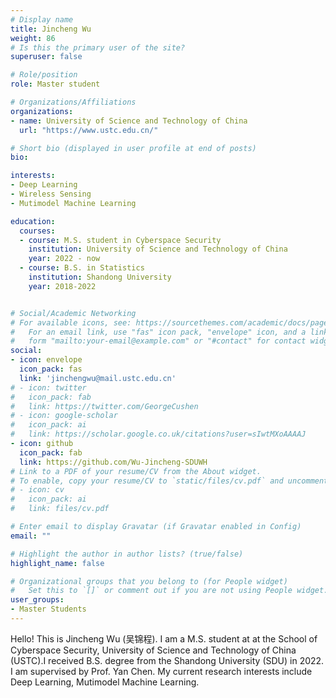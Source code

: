 ```yaml
---
# Display name
title: Jincheng Wu
weight: 86
# Is this the primary user of the site?
superuser: false

# Role/position
role: Master student

# Organizations/Affiliations
organizations:
- name: University of Science and Technology of China
  url: "https://www.ustc.edu.cn/"

# Short bio (displayed in user profile at end of posts)
bio: 

interests:
- Deep Learning
- Wireless Sensing
- Mutimodel Machine Learning

education:
  courses:
  - course: M.S. student in Cyberspace Security
    institution: University of Science and Technology of China
    year: 2022 - now
  - course: B.S. in Statistics
    institution: Shandong University
    year: 2018-2022


# Social/Academic Networking
# For available icons, see: https://sourcethemes.com/academic/docs/page-builder/#icons
#   For an email link, use "fas" icon pack, "envelope" icon, and a link in the
#   form "mailto:your-email@example.com" or "#contact" for contact widget.
social:
- icon: envelope
  icon_pack: fas
  link: 'jinchengwu@mail.ustc.edu.cn'
# - icon: twitter
#   icon_pack: fab
#   link: https://twitter.com/GeorgeCushen
# - icon: google-scholar
#   icon_pack: ai
#   link: https://scholar.google.co.uk/citations?user=sIwtMXoAAAAJ
- icon: github
  icon_pack: fab
  link: https://github.com/Wu-Jincheng-SDUWH
# Link to a PDF of your resume/CV from the About widget.
# To enable, copy your resume/CV to `static/files/cv.pdf` and uncomment the lines below.
# - icon: cv
#   icon_pack: ai
#   link: files/cv.pdf

# Enter email to display Gravatar (if Gravatar enabled in Config)
email: ""

# Highlight the author in author lists? (true/false)
highlight_name: false

# Organizational groups that you belong to (for People widget)
#   Set this to `[]` or comment out if you are not using People widget.
user_groups:
- Master Students
---
```


Hello! This is Jincheng Wu (吴锦程). I am a M.S. student at at the School of Cyberspace Security, University of  Science and Technology of China (USTC).I received B.S. degree from the Shandong University (SDU) in 2022. I am supervised by Prof. Yan Chen. My current research interests include Deep Learning, Mutimodel Machine Learning.
